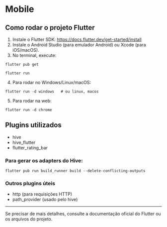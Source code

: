 # Mobile

## Como rodar o projeto Flutter

1. Instale o Flutter SDK: https://docs.flutter.dev/get-started/install
2. Instale o Android Studio (para emulador Android) ou Xcode (para iOS/macOS).
3. No terminal, execute:

```
flutter pub get
```

```
flutter run
```

4. Para rodar no Windows/Linux/macOS:

```
flutter run -d windows   # ou linux, macos
```

5. Para rodar na web:

```
flutter run -d chrome
```

## Plugins utilizados

- hive
- hive_flutter
- flutter_rating_bar

### Para gerar os adapters do Hive:

```
flutter pub run build_runner build --delete-conflicting-outputs
```

### Outros plugins úteis

- http (para requisições HTTP)
- path_provider (usado pelo hive)

---

Se precisar de mais detalhes, consulte a documentação oficial do Flutter ou os arquivos do projeto.